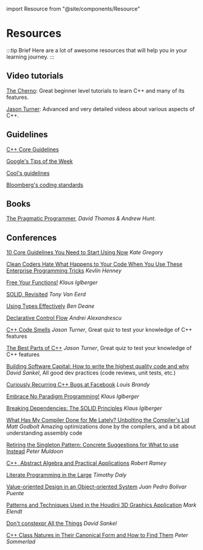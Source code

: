 import Resource from "@site/components/Resource"

# Resources

:::tip Brief
Here are a lot of awesome resources that will help you in your learning journey.
:::

## Video tutorials

[The Cherno](https://youtu.be/2BP8NhxjrO0?list=PLlrATfBNZ98dudnM48yfGUldqGD0S4FFb): Great beginner level tutorials to learn C++ and many of its features.

[Jason Turner](https://youtu.be/UYEyHlynkPc): Advanced and very detailed videos about various aspects of C++.

## Guidelines

[C++ Core Guidelines](https://isocpp.github.io/CppCoreGuidelines/CppCoreGuidelines)

[Google's Tips of the Week](https://abseil.io/tips/)

[Cool's guidelines](https://coollibs.github.io/home/docs/contributing/coding-guidelines)

[Bloomberg's coding standards](http://bloomberg.github.io/bde/knowledge_base/coding_standards.html)

## Books

[The Pragmatic Programmer](https://pragprog.com/titles/tpp20/the-pragmatic-programmer-20th-anniversary-edition/), *David Thomas & Andrew Hunt*.

## Conferences

[10 Core Guidelines You Need to Start Using Now](https://www.youtube.com/watch?v=XkDEzfpdcSg) *Kate Gregory*

[Clean Coders Hate What Happens to Your Code When You Use These Enterprise Programming Tricks](https://youtu.be/FyCYva9DhsI) *Kevlin Henney*

[Free Your Functions!](https://www.youtube.com/watch?v=WLDT1lDOsb4) *Klaus Iglberger*

[SOLID, Revisited](https://youtu.be/glYq-dvgby4) *Tony Van Eerd*

[Using Types Effectively](https://www.youtube.com/watch?v=ojZbFIQSdl8) *Ben Deane*

[Declarative Control Flow](https://www.youtube.com/watch?v=WjTrfoiB0MQ) *Andrei Alexandrescu*

[C++ Code Smells](https://www.youtube.com/watch?v=f_tLQl0wLUM) *Jason Turner*, Great quiz to test your knowledge of C++ features

[The Best Parts of C++](https://www.youtube.com/watch?v=iz5Qx18H6lg) *Jason Turner*, Great quiz to test your knowledge of C++ features

[Building Software Capital: How to write the highest quality code and why](https://www.youtube.com/watch?v=ta3S8CRN2TM) *David Sankel*, All good dev practices (code reviews, unit tests, etc.)

[Curiously Recurring C++ Bugs at Facebook](https://www.youtube.com/watch?v=lkgszkPnV8g) *Louis Brandy*

[Embrace No Paradigm Programming!](https://www.youtube.com/watch?v=fwXaRH5ffJM) *Klaus Iglberger*

[Breaking Dependencies: The SOLID Principles](https://www.youtube.com/watch?v=Ntraj80qN2k) *Klaus Iglberger*

[What Has My Compiler Done for Me Lately? Unbolting the Compiler's Lid](https://www.youtube.com/watch?v=bSkpMdDe4g4) *Matt Godbolt* Amazing optimizations done by the compilers, and a bit about understanding assembly code

[Retiring the Singleton Pattern: Concrete Suggestions for What to use Instead](https://www.youtube.com/watch?v=K5c7uvWe_hw) *Peter Muldoon*

[C++, Abstract Algebra and Practical Applications](https://youtu.be/632a-DMM5J0) *Robert Ramey*

[Literate Programming in the Large](https://www.youtube.com/watch?v=Av0PQDVTP4A) *Timothy Daly*

[Value-oriented Design in an Object-oriented System](https://youtu.be/67MmJSw4bxo) *Juan Pedro Bolivar Puente*

[Patterns and Techniques Used in the Houdini 3D Graphics Application](https://youtu.be/2YXwg0n9e7E) *Mark Elendt*

[Don't constexpr All the Things](https://youtu.be/NNU6cbG96M4) *David Sankel*

[C++ Class Natures in Their Canonical Form and How to Find Them](https://youtu.be/PedVlux_p-k) *Peter Sommerlad*